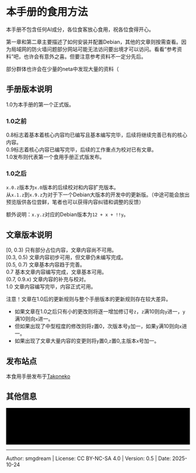 # 本手册的食用方法

本手册不包含任何AI成分，各位食客放心食用，祝各位食得开心。  

第一章和第二章主要描述了如何安装并配置Debian，其他的文章则按需查看。因为局域网的防火墙问题部分网站可能无法访问要出境才可以访问。看看“参考资料”吧，也许会有意外之喜。但要注意参考资料不一定分先后。  

部分群体也许会在少量的neta中发现大量的资料（  

## 手册版本说明  
1.0为本手册的第一个正式版。  

### 1.0之前
0.8标志着基本着核心内容均已编写且基本编写完毕，后续将继续完善已有的核心内容。  
0.9标志着核心内容已编写完毕，后续的工作重点为校对已有文章。  
1.0发布则代表第一个食用手册正式版发布。  

### 1.0之后
`x.0.z`版本为`x.0`版本的后续校对和内容扩充版本。  
从`x.1.z`到`x.9.z`为对于下一个Debian大版本的开发中的更新版。（中途可能会放出预览版供各位尝鲜，笔者也可以获得内容纠错和调整的反馈）  

额外说明：`x.y.z`对应的Debian版本为`12 + x + !!y`。  

## 文章版本说明
\[0, 0.3) 只有部分占位内容，文章内容尚不可用。  
\[0.3, 0.5)  文章内容初步可用，但文章仍未编写完成。  
\[0.5, 0.7) 文章基本内容趋于完善。  
0.7 基本文章内容编写完成，文章基本可用。  
(0.7, 0.9.x) 文章内容的补充与校对。  
1.0 文章内容编写完毕，内容正式可用。  

注意！文章在1.0后的更新规则与整个手册版本的更新规则存在较大差异。  

- 如果文章在1.0之后只有小的更改则将逐一增加修订号`z`，`z`满10则向`y`进一，`y`满10则向`x`进一。  
- 但如果出现了中型程度的修改则将`z`置0，次版本号`y`加一，如果`y`满10则向`x`进一。  
- 如果出现了文章大量内容的变更则将`y`置0,`z`置0,主版本`x`号加一。  

## 发布站点
本食用手册发布于[Takoneko](https://github.com/smgdream/debian-cookbook)  

## 其他信息

<p style="color: #000000; background-color: #000000">本人发现在互联网上存在一个称为“Debian某某指南”的资料网站，经过多次确认本人严重怀疑该网站内容是纯AI生成的，其特点包括整个网站那么多文章一张图片也没有，不存在的假联系方式（github、discord等）不存在的贡献者，不存在的网站内容，AI遗留痕迹等等等等。故该网站内容的有效性存疑。畀我看看哩条油会不会直接偷或者用AI偷哩个手册D内容咧？</p>

---
Author: smgdream | License: CC BY-NC-SA 4.0 | Version: 0.5 | Date: 2025-10-24